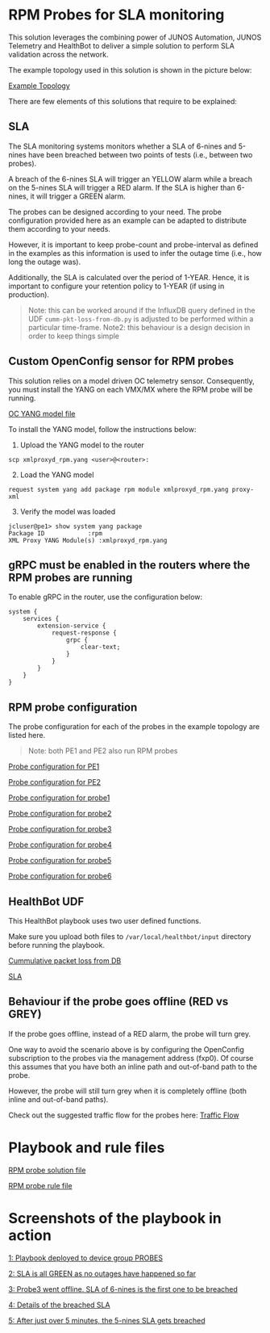 # RPM Probes for SLA monitoring

This solution leverages the combining power of JUNOS Automation, JUNOS Telemetry and HealthBot to deliver a simple solution to perform SLA validation across the network.

The example topology used in this solution is shown in the picture below:

[Example Topology](pictures/Example_topology.png)

There are few elements of this solutions that require to be explained:


## SLA

The SLA monitoring systems monitors whether a SLA of 6-nines and 5-nines have been breached between two points of tests (i.e., between two probes).

A breach of the 6-nines SLA will trigger an YELLOW alarm while a breach on the 5-nines SLA will trigger a RED alarm. If the SLA is higher than 6-nines, it will trigger a GREEN alarm.

The probes can be designed according to your need. The probe configuration provided here as an example can be adapted to distribute them according to your needs.

However, it is important to keep probe-count and probe-interval as defined in the examples as this information is used to infer the outage time (i.e., how long the outage was).

Additionally, the SLA is calculated over the period of 1-YEAR. Hence, it is important to configure your retention policy to 1-YEAR (if using in production).

> Note: this can be worked around if the InfluxDB query defined in the UDF `cumm-pkt-loss-from-db.py` is adjusted to be performed within a particular time-frame.
> Note2: this behaviour is a design decision in order to keep things simple


## Custom OpenConfig sensor for RPM probes

This solution relies on a model driven OC telemetry sensor. Consequently, you must install the YANG on each VMX/MX where the RPM probe will be running.

[OC YANG model file](oc_yang_model/xmlproxyd_rpm.yang)

To install the YANG model, follow the instructions below:

1) Upload the YANG model to the router

```
scp xmlproxyd_rpm.yang <user>@<router>:
```

2) Load the YANG model

```
request system yang add package rpm module xmlproxyd_rpm.yang proxy-xml
```

3) Verify the model was loaded

```
jcluser@pe1> show system yang package
Package ID            :rpm
XML Proxy YANG Module(s) :xmlproxyd_rpm.yang
```


## gRPC must be enabled in the routers where the RPM probes are running

To enable gRPC in the router, use the configuration below:

```
system {
    services {
        extension-service {
            request-response {
                grpc {
                    clear-text;
                }
            }
        }
    }
}
```


## RPM probe configuration

The probe configuration for each of the probes in the example topology are listed here.

> Note: both PE1 and PE2 also run RPM probes

[Probe configuration for PE1](probes_configuration/pe1.cnf)

[Probe configuration for PE2](probes_configuration/pe2.cnf)

[Probe configuration for probe1](probes_configuration/probe1.cnf)

[Probe configuration for probe2](probes_configuration/probe2.cnf)

[Probe configuration for probe3](probes_configuration/probe3.cnf)

[Probe configuration for probe4](probes_configuration/probe4.cnf)

[Probe configuration for probe5](probes_configuration/probe5.cnf)

[Probe configuration for probe6](probes_configuration/probe6.cnf)


## HealthBot UDF

This HealthBot playbook uses two user defined functions. 

Make sure you upload both files to `/var/local/healthbot/input` directory before running the playbook.

[Cummulative packet loss from DB](udf/cumm-pkt-loss-from-db.py)

[SLA](udf/sla.py)


## Behaviour if the probe goes offline (RED vs GREY)

If the probe goes offline, instead of a RED alarm, the probe will turn grey. 

One way to avoid the scenario above is by configuring the OpenConfig subscription to the probes via the management address (fxp0).
Of course this assumes that you have both an inline path and out-of-band path to the probe.

However, the probe will still turn grey when it is completely offline (both inline and out-of-band paths).

Check out the suggested traffic flow for the probes here: [Traffic Flow](pictures/6.Topology_traffic_flow.png)



# Playbook and rule files

[RPM probe solution file](rpm-probe.playbook)

[RPM probe rule file](rpm-probe.rule)


# Screenshots of the playbook in action

[1: Playbook deployed to device group PROBES](pictures/1.Playbook-deployed-to-PROBES-device-group.png)

[2: SLA is all GREEN as no outages have happened so far](pictures/2.SLA_is_all_green_as_no_outages_have_occurred.png)

[3: Probe3 went offline. SLA of 6-nines is the first one to be breached](pictures/3.Probe3_went_offline_first_SLA_to_breach_is_6_nines.png)

[4: Details of the breached SLA](pictures/4.Details_of_the_SLA_breach.png)

[5: After just over 5 minutes, the 5-nines SLA gets breached](pictures/5.After_just_over_5_minutes_the_5_nines_SLA_gets_breached.png)


